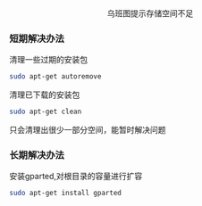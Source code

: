 <center>乌班图提示存储空间不足</center>

### 短期解决办法

清理一些过期的安装包

```bash
sudo apt-get autoremove
```

清理已下载的安装包

```bash
sudo apt-get clean
```

只会清理出很少一部分空间，能暂时解决问题

### 长期解决办法

安装gparted,对根目录的容量进行扩容

```bash
sudo apt-get install gparted
```

